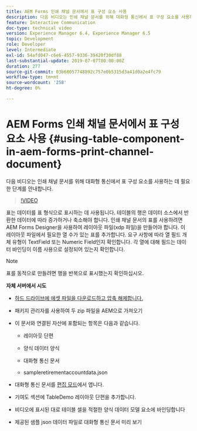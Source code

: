 ```yaml
---
title: AEM Forms 인쇄 채널 문서에서 표 구성 요소 사용
description: 다음 비디오는 인쇄 채널 문서를 위해 대화형 통신에서 표 구성 요소를 사용하는 데 필요한 단계를 안내합니다.
feature: Interactive Communication
doc-type: technical video
version: Experience Manager 6.4, Experience Manager 6.5
topic: Development
role: Developer
level: Intermediate
exl-id: 54afd047-c6e6-4557-9336-39420f30df88
last-substantial-update: 2019-07-07T00:00:00Z
duration: 277
source-git-commit: 03b68057748892c757e0b5315d3a41d0a2e4fc79
workflow-type: tm+mt
source-wordcount: '258'
ht-degree: 0%

---
```


# AEM Forms 인쇄 채널 문서에서 표 구성 요소 사용 {#using-table-component-in-aem-forms-print-channel-document}

다음 비디오는 인쇄 채널 문서를 위해 대화형 통신에서 표 구성 요소를 사용하는 데 필요한 단계를 안내합니다.

>[!VIDEO](https://video.tv.adobe.com/v/27769?quality=12&learn=on)

표는 데이터를 표 형식으로 표시하는 데 사용됩니다. 테이블의 행은 데이터 소스에서 반환한 데이터에 따라 증가하거나 축소해야 합니다. 인쇄 채널 문서의 표를 사용하려면 AEM Forms Designer을 사용하여 레이아웃 파일(xdp 파일)을 만들어야 합니다. 이 레이아웃 파일에서 필요한 열 수가 있는 표를 추가합니다. 요구 사항에 따라 열 필드 개체 유형이 TextField 또는 Numeric Field인지 확인합니다. 각 열에 대해 필드는 데이터 바인딩이 이름 사용으로 설정되어 있는지 확인합니다.

>[!NOTE]
>
>표를 동적으로 만들려면 행을 반복으로 표시했는지 확인하십시오.

**자체 서버에서 시도**

* [하드 드라이브에 에셋 파일을 다운로드하고 압축 해제합니다.](assets/usingtablesinprintchannel.zip)

* 패키지 관리자를 사용하여 두 zip 파일을 AEM으로 가져오기

* 이 문서와 연결된 자산에 포함되는 항목은 다음과 같습니다.

   * 레이아웃 단편

   * 양식 데이터 양식

   * 대화형 통신 문서
   * sampleretirementaccountdata.json

* 대화형 통신 문서를 [편집 모드](http://localhost:4502/editor.html/content/forms/af/401kstatement/tablesinprintdocument/channels/print.html)에서 엽니다.

* 기여도 섹션에 TableDemo 레이아웃 단편을 추가합니다.
* 비디오에 표시된 대로 테이블 셀을 적절한 양식 데이터 모델 요소에 바인딩합니다

* 제공된 샘플 json 데이터 파일로 대화형 통신 문서 미리 보기
